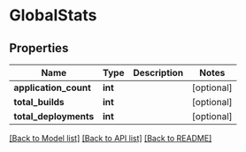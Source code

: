 # GlobalStats

## Properties
Name | Type | Description | Notes
------------ | ------------- | ------------- | -------------
**application_count** | **int** |  | [optional] 
**total_builds** | **int** |  | [optional] 
**total_deployments** | **int** |  | [optional] 

[[Back to Model list]](../README.md#documentation-for-models) [[Back to API list]](../README.md#documentation-for-api-endpoints) [[Back to README]](../README.md)


